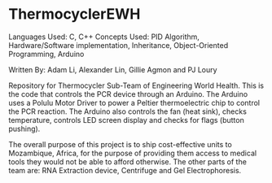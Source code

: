 ThermocyclerEWH
===============

Languages Used: C, C++
Concepts Used: PID Algorithm, Hardware/Software implementation, Inheritance, Object-Oriented Programming, Arduino

Written By: Adam Li, Alexander Lin, Gillie Agmon and PJ Loury

Repository for Thermocycler Sub-Team of Engineering World Health. This is the code that controls the PCR device through an Arduino. The Arduino uses a Polulu Motor Driver to power a Peltier thermoelectric chip to control the PCR reaction. The Arduino also controls the fan (heat sink), checks temperature, controls LED screen display and checks for flags (button pushing). 

The overall purpose of this project is to ship cost-effective units to Mozambique, Africa, for the purpose of providing them access to medical tools they would not be able to afford otherwise. The other parts of the team are: RNA Extraction device, Centrifuge and Gel Electrophoresis.
